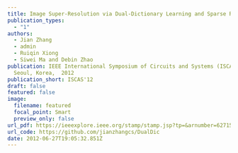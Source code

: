 ```yaml
---
title: Image Super-Resolution via Dual-Dictionary Learning and Sparse Representation
publication_types:
  - "1"
authors:
  - Jian Zhang
  - admin
  - Ruiqin Xiong
  - Siwei Ma and Debin Zhao
publication: IEEE International Symposium of Circuits and Systems (ISCAS),
  Seoul, Korea,  2012
publication_short: ISCAS'12
draft: false
featured: false
image:
  filename: featured
  focal_point: Smart
  preview_only: false
url_pdf: https://ieeexplore.ieee.org/stamp/stamp.jsp?tp=&arnumber=6271583
url_code: https://github.com/jianzhangcs/DualDic
date: 2012-06-27T19:05:32.851Z
---
```

